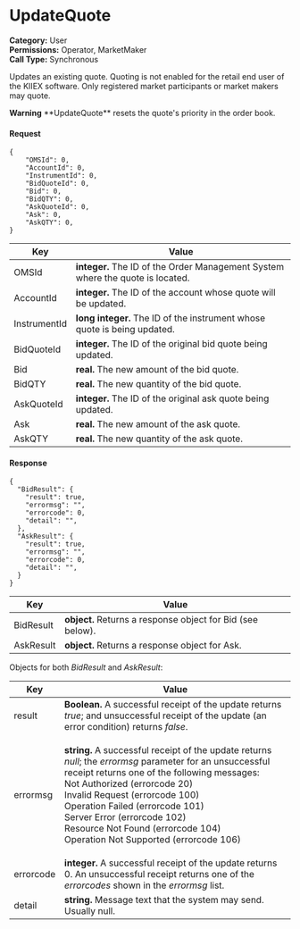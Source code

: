 # UpdateQuote

**Category:** User\
**Permissions:** Operator, MarketMaker\
**Call Type:** Synchronous

Updates an existing quote. Quoting is not enabled for the retail end user of the KIIEX software. Only registered market participants or market makers may quote.

**Warning** \*\*UpdateQuote\*\* resets the quote's priority in the order book.

#### Request <a href="#request" id="request"></a>

```
{
    "OMSId": 0,
    "AccountId": 0,
    "InstrumentId": 0,
    "BidQuoteId": 0,
    "Bid": 0,
    "BidQTY": 0,
    "AskQuoteId": 0,
    "Ask": 0,
    "AskQTY": 0,
}
```

| Key          | Value                                                                          |
| ------------ | ------------------------------------------------------------------------------ |
| OMSId        | **integer.** The ID of the Order Management System where the quote is located. |
| AccountId    | **integer.** The ID of the account whose quote will be updated.                |
| InstrumentId | **long integer.** The ID of the instrument whose quote is being updated.       |
| BidQuoteId   | **integer.** The ID of the original bid quote being updated.                   |
| Bid          | **real.** The new amount of the bid quote.                                     |
| BidQTY       | **real.** The new quantity of the bid quote.                                   |
| AskQuoteId   | **integer.** The ID of the original ask quote being updated.                   |
| Ask          | **real.** The new amount of the ask quote.                                     |
| AskQTY       | **real.** The new quantity of the ask quote.                                   |

#### Response <a href="#response" id="response"></a>

```
{
  "BidResult": {
    "result": true,
    "errormsg": "",
    "errorcode": 0,
    "detail": "",
  },
  "AskResult": {
    "result": true,
    "errormsg": "",
    "errorcode": 0,
    "detail": "",
  }
}
```

| Key       | Value                                                      |
| --------- | ---------------------------------------------------------- |
| BidResult | **object.** Returns a response object for Bid (see below). |
| AskResult | **object.** Returns a response object for Ask.             |

Objects for both _BidResult_ and _AskResult_:

| Key       | Value                                                                                                                                                                                                                                                                                                                                                                                                                 |
| --------- | --------------------------------------------------------------------------------------------------------------------------------------------------------------------------------------------------------------------------------------------------------------------------------------------------------------------------------------------------------------------------------------------------------------------- |
| result    | **Boolean.** A successful receipt of the update returns _true_; and unsuccessful receipt of the update (an error condition) returns _false_.                                                                                                                                                                                                                                                                          |
| errormsg  | <p><strong>string.</strong> A successful receipt of the update returns <em>null</em>; the <em>errormsg</em> parameter for an unsuccessful receipt returns one of the following messages:<br>Not Authorized (errorcode 20)<br>Invalid Request (errorcode 100)<br>Operation Failed (errorcode 101)<br>Server Error (errorcode 102)<br>Resource Not Found (errorcode 104)<br>Operation Not Supported (errorcode 106)</p> |
| errorcode | **integer.** A successful receipt of the update returns 0. An unsuccessful receipt returns one of the _errorcodes_ shown in the _errormsg_ list.                                                                                                                                                                                                                                                                      |
| detail    | **string.** Message text that the system may send. Usually null.                                                                                                                                                                                                                                                                                                                                                      |
